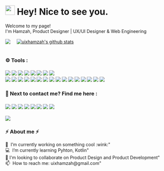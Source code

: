 <h1><img src="https://emojis.slackmojis.com/emojis/images/1531849430/4246/blob-sunglasses.gif?1531849430" width="30"/> Hey! Nice to see you.</h1>

<p>Welcome to my page! </br> I'm Hamzah, Product Designer | UX/UI Designer & Web Engineering</h3>

<p>
<!--   Status github -->
<a href="https://github.com/uixhamzah/github-readme-stats"><img align="center" src="https://github-readme-stats.vercel.app/api/top-langs/?username=uixhamzah&layout=compact&theme=buefy&hide_border=true" /></a>
&nbsp;  &nbsp;
<a href="https://github.com/uixhamzah/github-readme-stats"><img align="center" src="https://github-readme-stats.vercel.app/api?username=uixhamzah&show_icons=true&include_all_commits=true&theme=buefy&hide_border=true" alt="uixhamzah's github stats" /></a>

<!-- end status -->
  
<!-- #### Top Repositories

<a href="https://github.com/uixhamzah/github-readme-stats">
  <img align="center" src="https://github-readme-stats.vercel.app/api/pin/?username=uixhamzah&repo=github-readme-stats&theme=buefy" />
</a>
<a href="https://github.com/uixhamzah/uixhamzah.github.io">
  <img align="center" src="https://github-readme-stats.vercel.app/api/pin/?username=uixhamzah&repo=uixhamzah.github.io&theme=buefy" />
</a> -->
<!--  Spasi Start -->
<br /> 
<br />
<!--   end Spasi -->
<!-- Tools -->
<h3> ⚙ Tools :<h3/>
  <p>
    <img src="https://img.shields.io/badge/-Visual%20Studio%20Code-23A9F2?style=flat-square&logo=Visual%20Studio%20Code&logoColor=white"/>
    <img src="https://img.shields.io/badge/-Github-181717?style=flat-square&logo=GitHub&logoColor=white"/>
    <img src="https://img.shields.io/badge/-Git-F44D27?style=flat-square&logo=Git&logoColor=white"/>
    <img src="https://img.shields.io/badge/-Apache-D22128?style=flat-square&logo=Apache&logoColor=white"/>
    <img src="https://img.shields.io/badge/-Trello-0079BF?style=flat-square&logo=Trello&logoColor=white"/>
    <img src="https://img.shields.io/badge/-Slack-E01563?style=flat-square&logo=Slack&logoColor=white"/>
    <img src="https://img.shields.io/badge/-MySQL-F29111?style=flat-square&logo=MySQL&logoColor=white"/>
    <img src="https://img.shields.io/badge/-Notion-000000?style=flat-square&logo=Notion&logoColor=white"/><br/>
    <img src="https://img.shields.io/badge/-Vue.js-42B883?style=flat-square&logo=Vue.js&logoColor=white"/>
    <img src="https://img.shields.io/badge/-Laravel-F55247?style=flat-square&logo=Laravel&logoColor=white"/>
    <img src="https://img.shields.io/badge/-Storybook-FF4785?style=flat-square&logo=Storybook&logoColor=white"/>
    <img src="https://img.shields.io/badge/-WebPack-1C78C0?style=flat-square&logo=WebPack&logoColor=white"/>
    <img src="https://img.shields.io/badge/-ESLint-4B32C3?style=flat-square&logo=ESLint&logoColor=white"/>
    <img src="https://img.shields.io/badge/-HTML5-E34F26?style=flat-square&logo=HTML5&logoColor=white"/>
    <img src="https://img.shields.io/badge/-CSS3-1572B6?style=flat-square&logo=CSS3&logoColor=white"/>
    <img src="https://img.shields.io/badge/-Google%20Cloud-4285F4?style=flat-square&logo=Google%20Cloud&logoColor=white"/>
    <img src="https://img.shields.io/badge/-Codacy-222F29?style=flat-square&logo=Codacy&logoColor=white"/>
    <img src="https://img.shields.io/badge/-Figma-F24E1E?style=flat-square&logo=Figma&logoColor=white"/>
    <img src="https://img.shields.io/badge/-Adobe XD-FF61F6?style=flat-square&logo=Adobe XD&logoColor=white"/>
    <img src="https://img.shields.io/badge/-Adobe Photoshop-31A8FF?style=flat-square&logo=Adobe Photoshop&logoColor=white"/>
    <img src="https://img.shields.io/badge/-Adobe Illustrato-FF9A00?style=flat-square&logo=Adobe Illustrator&logoColor=white"/>
    <img src="https://img.shields.io/badge/-Proto.io-34A7C1?style=flat-square&logo=Proto.io&logoColor=white"/>
    <img src="https://img.shields.io/badge/-Google Analytics-E37400?style=flat-square&logo=Google Analytics&logoColor=white"/>
    <img src="https://img.shields.io/badge/-Google Tag Manager-246FDB?style=flat-square&logo=Google Tag Manager&logoColor=white"/>
  </p>
</p>
<p>
  <h3>📣 Next to contact me? Find me here :<h3/>
  <a href="mailto:contact@uixhamzah@gmail.com?subject=[GitHub]%20🔥%20Contact&body=Hi %20Hamzah%2C%0A%0AI%20come%20to%20you%20today%20after%20looking%20on%20your%20GitHub%20for..."><img src="https://img.shields.io/badge/e‑mail-D14836.svg?style=for-the-badge&logo=GMail&logoColor=white"/></a>
  <a href="https://linkedin.com/in/amirrhamzahh"><img src="https://img.shields.io/badge/linkedin-0077B5.svg?style=for-the-badge&logo=linkedin&logoColor=white"/></a>
  <a href="https://www.behance.net/uixhamzah"><img src="https://img.shields.io/badge/behance-1DA1F2.svg?style=for-the-badge&logo=behance&logoColor=white"/></a>
  <a href="https://dribbble.com/uixhamzah"><img src="https://img.shields.io/badge/dribbble-1DA1F2.svg?style=for-the-badge&logo=dribbble&logoColor=white"/></a>
  <a href="https://uix-hamzah.medium.com/"><img src="https://img.shields.io/badge/Medium-0D1117.svg?style=for-the-badge&logo=Medium&logoColor=white"/></a>
  <a href="https://twitter.com/uixhamzah"><img src="https://img.shields.io/badge/twitter-1DA1F2.svg?style=for-the-badge&logo=twitter&logoColor=white"/></a>
  <a href="https://www.instagram.com/uixhamzah/"><img src="https://img.shields.io/badge/instagram-E4405F.svg?style=for-the-badge&logo=instagram&logoColor=white"/></a>
  <a href="https://www.facebook.com/uixhamzah/"><img src="https://img.shields.io/badge/Facebook-385490.svg?style=for-the-badge&logo=Facebook&logoColor=white"/></a>
</p>

<img src="http://views.whatilearened.today/views/github/uixhamzah/views.svg"/>

<h3>⚡️ About me ⚡️</h3>
<p>
🔭 &nbsp;I’m currently working on something cool :wink:"<br/>
 💻 &nbsp;I’m currently learning Pyhton, Kotlin"<br/>
💞️ I'm looking to collaborate on Product Design and Product Development"<br/>
📫 &nbsp;How to reach me: uixhamzah@gmail.com"<br/>
</p>
</p><br/>
<!--END_SECTION:waka-->
</details>
